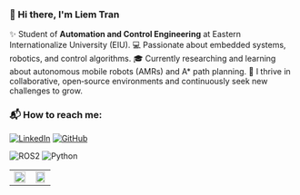 ### 👋 Hi there, I'm Liem Tran

✨ Student of **Automation and Control Engineering** at Eastern Internationalize University (EIU).
💻 Passionate about embedded systems, robotics, and control algorithms.
🎓 Currently researching and learning about autonomous mobile robots (AMRs) and A* path planning.
🤝 I thrive in collaborative, open‑source environments and continuously seek new challenges to grow.

### 📬 How to reach me:

[![LinkedIn](https://img.shields.io/badge/LinkedIn-blue?logo=linkedin)](https://www.linkedin.com/in/liem-tran-293230374/)
[![GitHub](https://img.shields.io/badge/GitHub-000?logo=github)](https://github.com/LiemTran144)


![ROS2](https://img.shields.io/badge/ROS-22314E?style=for-the-badge&logo=ros&logoColor=white)
![Python](https://img.shields.io/badge/Python-3776AB?style=for-the-badge&logo=python&logoColor=white)


<table>
  <tr>
    <td align="center" width="50%">
      <img src="https://github-readme-stats.vercel.app/api/top-langs/?username=LiemTran144&layout=compact&langs_count=8&theme=default" width="100%" />
    </td>
    <td align="center" width="50%">
      <img src="https://github-readme-stats.vercel.app/api?username=LiemTran144&show_icons=true&theme=default&count_private=true" width="90%"/>
    </td>
  </tr>
</table>
